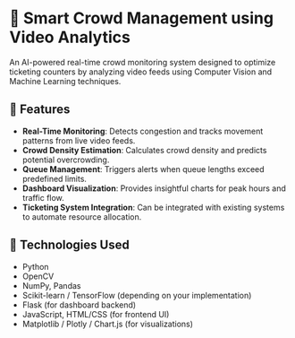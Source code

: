 # 🎥 Smart Crowd Management using Video Analytics

An AI-powered real-time crowd monitoring system designed to optimize ticketing counters by analyzing video feeds using Computer Vision and Machine Learning techniques.

## 🚀 Features

- **Real-Time Monitoring**: Detects congestion and tracks movement patterns from live video feeds.
- **Crowd Density Estimation**: Calculates crowd density and predicts potential overcrowding.
- **Queue Management**: Triggers alerts when queue lengths exceed predefined limits.
- **Dashboard Visualization**: Provides insightful charts for peak hours and traffic flow.
- **Ticketing System Integration**: Can be integrated with existing systems to automate resource allocation.

## 🧠 Technologies Used

- Python
- OpenCV
- NumPy, Pandas
- Scikit-learn / TensorFlow (depending on your implementation)
- Flask (for dashboard backend)
- JavaScript, HTML/CSS (for frontend UI)
- Matplotlib / Plotly / Chart.js (for visualizations)
